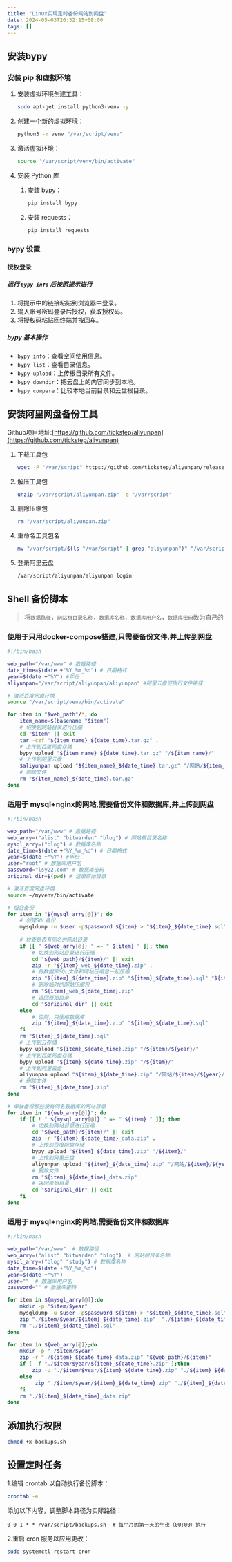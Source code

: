 ```yaml
---
title: "Linux实现定时备份网站到网盘"
date: 2024-05-03T20:32:15+08:00
tags: []
---
```


## 安装bypy

### 安装 pip 和虚拟环境

1. 安装虚拟环境创建工具：

    ```bash
    sudo apt-get install python3-venv -y
    ```

2. 创建一个新的虚拟环境：

    ```bash
    python3 -m venv "/var/script/venv"
    ```

3. 激活虚拟环境：

    ```bash
    source "/var/script/venv/bin/activate"
    ```

4. 安装 Python 库

    1. 安装 bypy：

        ```bash
        pip install bypy
        ```

    2. 安装 requests：

        ```bash
        pip install requests
        ```

### bypy 设置

#### 授权登录

##### 运行 `bypy info` 后按照提示进行

1. 将提示中的链接粘贴到浏览器中登录。
2. 输入账号密码登录后授权，获取授权码。
3. 将授权码粘贴回终端并按回车。

##### bypy 基本操作

* `bypy info`：查看空间使用信息。
* `bypy list`：查看目录信息。
* `bypy upload`：上传根目录所有文件。
* `bypy downdir`：把云盘上的内容同步到本地。
* `bypy compare`：比较本地当前目录和云盘根目录。

## 安装阿里网盘备份工具

Github项目地址:[https://github.com/tickstep/aliyunpan](https://github.com/tickstep/aliyunpan)

1. 下载工具包

    ```bash
    wget -P "/var/script" https://github.com/tickstep/aliyunpan/releases/download/v0.3.2/aliyunpan-v0.3.2-linux-amd64.zip -O "/var/script/aliyunpan.zip"
    ```

2. 解压工具包

    ```bash
    unzip "/var/script/aliyunpan.zip" -d "/var/script"
    ```

3. 删除压缩包

    ```bash
    rm "/var/script/aliyunpan.zip"
    ```

4. 重命名工具包名

    ```bash
    mv "/var/script/$(ls "/var/script" | grep "aliyunpan")" "/var/script/aliyunpan"
    ```

5. 登录阿里云盘

    ```bash
    /var/script/aliyunpan/aliyunpan login
    ```

## Shell 备份脚本

> 将`数据路径`，`网站根目录名称`，`数据库名称`，`数据库用户名`，`数据库密码`改为自己的

### 使用于只用docker-compose搭建,只需要备份文件,并上传到网盘

```bash
#!/bin/bash

web_path="/var/www" # 数据路径
date_time=$(date +"%Y_%m_%d") # 日期格式
year=$(date +"%Y") #年份
aliyunpan="/var/script/aliyunpan/aliyunpan" #阿里云盘可执行文件路径

# 激活百度网盘环境
source "/var/script/venv/bin/activate"

for item in "$web_path"/*; do
    item_name=$(basename "$item")
    # 切换到网站目录进行压缩
    cd "$item" || exit
    tar -czf "${item_name}_${date_time}.tar.gz" .
    # 上传到百度网盘存储
    bypy upload "${item_name}_${date_time}.tar.gz" "/${item_name}/"
    # 上传到阿里云盘
    $aliyunpan upload "${item_name}_${date_time}.tar.gz" "/网站/${item_name}/${year}/"
    # 删除文件
    rm "${item_name}_${date_time}.tar.gz"
done
```

### 适用于 mysql+nginx的网站,需要备份文件和数据库,并上传到网盘

```bash
#!/bin/bash

web_path="/var/www" # 数据路径
web_arry=("alist" "bitwarden" "blog") # 网站根目录名称
mysql_arry=("blog") # 数据库名称
date_time=$(date +"%Y_%m_%d") # 日期格式
year=$(date +"%Y") #年份
user="root" # 数据库用户名
password="lsy22.com" # 数据库密码
original_dir=$(pwd) # 记录原始目录

# 激活百度网盘环境
source ~/myvenv/bin/activate

# 组合备份
for item in "${mysql_arry[@]}"; do
    # 创建SQL备份
    mysqldump -u $user -p$password ${item} > "${item}_${date_time}.sql"
  
    # 检查是否有同名的网站目录
    if [[ " ${web_arry[@]} " =~ " ${item} " ]]; then
        # 切换到网站目录进行压缩
        cd "${web_path}/${item}/" || exit
        zip -r "${item}_web_${date_time}.zip" .
        # 将数据库SQL文件和网站压缩包一起压缩
        zip "${item}_${date_time}.zip" "${item}_${date_time}.sql" "${item}_web_${date_time}.zip"
        # 删除临时的网站压缩包
        rm "${item}_web_${date_time}.zip"
        # 返回原始目录
        cd "$original_dir" || exit
    else
        # 否则，只压缩数据库
        zip "${item}_${date_time}.zip" "${item}_${date_time}.sql"
    fi
    rm "${item}_${date_time}.sql"
    # 上传到云存储
    bypy upload "${item}_${date_time}.zip" "/${item}/${year}/"
    # 上传到百度网盘存储
    bypy upload "${item}_${date_time}.zip" "/${item}/"
    # 上传到阿里云盘
    aliyunpan upload "${item}_${date_time}.zip" "/网站/${item}/${year}/"
    # 删除文件
    rm "${item}_${date_time}.zip"
done

# 单独备份那些没有同名数据库的网站目录
for item in "${web_arry[@]}"; do
    if [[ ! " ${mysql_arry[@]} " =~ " ${item} " ]]; then
        # 切换到网站目录进行压缩
        cd "${web_path}/${item}/" || exit
        zip -r "${item}_${date_time}_data.zip" .
        # 上传到百度网盘存储
        bypy upload "${item}_${date_time}.zip" "/${item}/"
        # 上传到阿里云盘
        aliyunpan upload "${item}_${date_time}.zip" "/网站/${item}/${year}/"
        # 删除文件
        rm "${item}_${date_time}_data.zip"
        # 返回原始目录
        cd "$original_dir" || exit
    fi
done
```

### 适用于 mysql+nginx的网站,需要备份文件和数据库

```bash
#!/bin/bash

web_path="/var/www"  # 数据路径
web_arry=("alist" "bitwarden" "blog")  # 网站根目录名称
mysql_arry=("blog" "study") # 数据库名称
date_time=$(date +"%Y_%m_%d")
year=$(date +"%Y") 
user=""  # 数据库用户名
password="" # 数据库密码

for item in ${mysql_arry[@]};do
    mkdir -p "$item/$year"
    mysqldump -u $user -p$password ${item} > "${item}_${date_time}.sql"
    zip "./$item/$year/${item}_${date_time}.zip"  "./${item}_${date_time}.sql"
    rm "./${item}_${date_time}.sql"
done

for item in ${web_arry[@]};do
    mkdir -p "./$item/$year"
    zip -r "./${item}_${date_time}_data.zip" "${web_path}/${item}"
    if [ -f "./$item/$year/${item}_${date_time}.zip" ];then
        zip -u "./$item/$year/${item}_${date_time}.zip" "./${item}_${date_time}_data.zip"
    else
         zip "./$item/$year/${item}_${date_time}.zip" "./${item}_${date_time}_data.zip"
    fi
    rm "./${item}_${date_time}_data.zip"
done
```

## 添加执行权限

```bash
chmod +x backups.sh
```

## 设置定时任务

1.编辑 crontab 以自动执行备份脚本：

```bash
crontab -e
```

添加以下内容，调整脚本路径为实际路径：

```cron
0 0 1 * * /var/script/backups.sh  # 每个月的第一天的午夜（00:00）执行
```

2.重启 cron 服务以应用更改：

```bash
sudo systemctl restart cron
```
